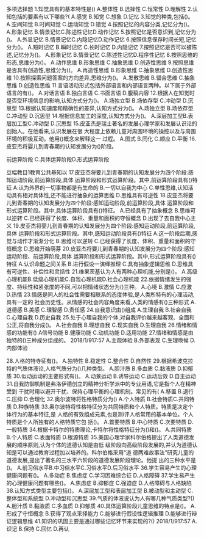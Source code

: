 

多项选择题
1.知觉具有的基本特性是()
A.整体性
B.选择性
C.恒常性
D.理解性
2.认知包括的要素有以下哪些?(
A.感觉
B.知觉
C.想象
D.记忆
3.知觉的种类,包括()。
A.空间知觉
B.时间知觉
C.运动知觉
D.错觉
4.按照记忆的内容分类,记忆分为()。
A.形象记忆
B.情景记忆C.陈述性记忆D.动作记忆
5.按照记忆是否意识到,记忆分为()。
A.外显记忆
B.情景记忆C.内隐记忆D.动作记忆
6.按照信息保存时间长短,记忆分为()。
A.短时记忆
B.瞬时记忆
C.长时记忆
D.内隐记忆
7.按照记忆是否可以被陈述,记忆分为()。
A.形象记忆
B.情景记忆
C.陈述性记忆D.程序性记忆
8.按照思维的形态,思维分为()。
A.动作思维
B.形象思维
C.抽象思维
D.创造性思维
9.按照思维是否具有创造性,思维分为()。
A.再造性思维
B.形象思维
C.抽象思维
D.创造性思维
10.按照探索问题答案的方向差异,思维分为()。
A.发散思维
B.辐合思维
C.抽象思维
D.创造性思维
11.言语活动形式包括外部语言和内部语言两种。以下属于外部语言的有()。
A.对话言语
B.独白言语
C.书面言语
D.腹稿内容
12.根据人在知觉时是否受环境信息的影响,认知方式分为()。
A.场独立型
B.场依存型
C.冲动型
D.沉思型
13.根据认知速度和精确性的差异,认知方式分为()。
A.场独立型
B.场依存型
C.冲动型
D.沉思型
14.根据信息加工的深度,认知方式分为()。
A.深层加工型B.表层加工型C.冲动型
D.沉思型
15.皮亚杰是瑞士著名的发展心理学家和发展认识论的创始人。在他看来,认识发展在很
大程度上依赖儿童对周围环境的操控以及与周围环境的积极互动。他用()概念来解释这一
过程。
A.图式
B.同化
C.顺应
D.平衡
16.皮亚杰将婴儿到青春期的认知发展分为()阶段。

前运算阶段
C.具体运算阶段D.形式运算阶段

豆幅教目1教育公共基知以
17.皮亚杰将要儿到青春期的认知发展分为四个阶段:感知运动阶段,前运算阶段,具体
运算阶段和形式运算阶段。其中,前运算阶段具有()特征
A.认为外界的一切事物都是有生命的
B.一切以自我为中心
C.单性思维,认知活动具有相对具体性,还不能进行抽象的运算思维
D.思维具有可逆性
18.皮亚杰将要儿到青春期的认知发展分为四个阶段:感知运动阶段,前运算阶段,具体
运算阶段和形式运算阶段。其中,具体运算阶段具有()特征。
A.已经具有了抽象概念
B.思维可以逆转
C.已经获得了长度、体积、重量和面积的守恒概念
D.出现了去自我中心主义
19.皮亚杰将婴儿到青春期的认知发展分为四个阶段:感知运动阶段,前运算阶段,具体
运算阶段和形式运算阶段。其中,感知运动阶段具有()特征
A.这一阶段后期,感觉与动作才渐渐分化
B.思维可以逆转
C.已经获得了长度、体积、重量和面积的守恒概念
D.思维开始萌芽
20.皮亚杰将要儿到青春期的认知发展分为四个阶段:感知运动阶段、前运算阶段,具体
运算阶段和形式运算阶段。其中,形式运算阶段具有()特征
A.认识命题之间关系
B.进行假设一演绎推理
C.具有抽象逻辑思维
D.思维具有可逆性、补偿性和灵括性
21.维果茨基认为人有两种心理机能,分别是()。
A.高级心理机能B.低级心理机能C.自我心理机能D.社会心理机能
22.依据情绪发生的强度、持续性和紧张度的不同,可以把情绪状态分为()三种。
A.心境
B.激情
C.应激
D.热情
23.情感是同人的社会性需要相联系的态度体验,是人类所特有的心理活动,具有一定的
社会历史性。从情感的社会内容角度来看,人类的情感有()三种形式
A.道德感
B.美感
C.理智感
D.责任感
24.自我意识由()组成
A.生理自我
B.社会自我
C.心理自我
D.历史自我
25.处于心理自我的个体,对自我评价越来越客观、全面和公正,将自我分成()。
A.社会自我
B.理想自我
C.现实自我
D.生理自我
26.情绪和情感的功能有()
A信号功能
B.健康功能
C.动机功能
D.适用功能
27.情绪和情感是由独特的()三种成分组成的。
2018/1/917:57
A.主观体验
B.外部表现
C.生理唤候
D.内部体验

28.人格的特寺征有()。
A.独特性
B.稳定性
C.整合性
D.自然性
29.根据希波克拉特的气质体液论,人格气质分为()几种类型。
A.胆汁质
B.多血质
C.黏液质
D.抑郁质
30.似动运动的主要形式有()。
A.动景运动
B.诱导运动
C.运动后效
D.自主运动
31.自我防御机制是弗洛伊德创立的精神分析学派中的专业用语,它是指个人在精神受到
干扰时用以避开干扰、保持心理平衡的心理机制。常见的有(
A.移置
B.退行
C.压抑
D.合理化
32.奥尔波特将性格特质分为()
A.个人特质
B.社会特质C.共同特质
D.种族特质
33.奥尔波特将性格特征分为共同特质和个人特质。特质是决定个体行为的基本特征,是
人格的有效组成元素,也是测i评人格常用的基本单位。个人特质是个人所独有的人格特质它包
括()。
A.首要特质
B.中心特质
C.次要特质
D.一般特质
34.根据卡特尔的特质理论,卡特尔将性格特征分为()和()。
A.共同特质
B.个人特质
C.表面特质
D.根源特质
35.美国心理学家科尔伯格提出了人类道德发展的顺序原则,认为个体的道德认知是由低
级阶段向高级阶段发展的,并认为道德认知是可以通过教育过程加以培养的。科尔伯格采用“道
德两难故事法”研究儿童的道德发展,提出了著名的三水平六阶段的道德发展阶段理论。他提
出的三种水平是()。
A.前习俗水平B.中习俗水平C.习俗水平D.后习俗水平
36.学生容易产生的心理健康问题有()。
A.多动症
B.焦虑症
C.学习困难综合征
D.人格障碍
37.学生易产生的心理健康问题有哪些()。
A.焦虑症
B.抑郁症
C.强迫症
D.人格障碍与人格缺陷
38.认知方式类型主要包括()。
A.深层加工型和表层加工型
B.被动型和主动型
C.整体型和系统型
D.冲动型和沉思型
39.气质的体液说认为人有哪几种气质类型?()
A.胆汁质
B.黏液质
C.多血质
D.抑郁质
40.具体运算阶段儿童思维的特点是()。
A.形成了守恒概念
B.获得了观点采择能力
C.能够进行假设性逻辑推理
D.能够进行辩证逻辑思维
41.知识的巩固主要是通过哪些记忆环节来实现的?()
2018/1/917:57
A.识记
B.保持
C.回忆
D.再认